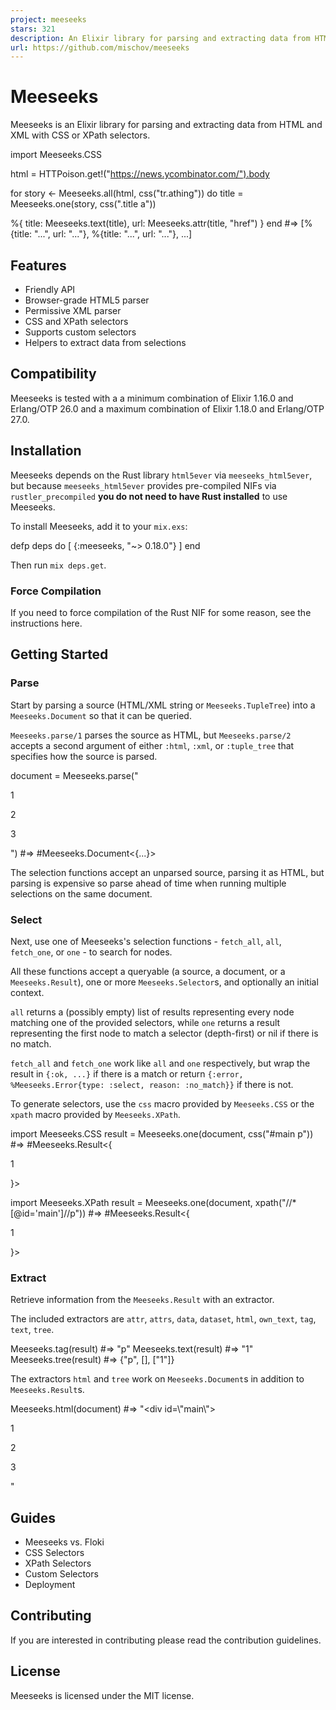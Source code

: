 ```yaml
---
project: meeseeks
stars: 321
description: An Elixir library for parsing and extracting data from HTML and XML with CSS or XPath selectors.
url: https://github.com/mischov/meeseeks
---
```


Meeseeks
========

Meeseeks is an Elixir library for parsing and extracting data from HTML and XML with CSS or XPath selectors.

import Meeseeks.CSS

html \= HTTPoison.get!("https://news.ycombinator.com/").body

for story <- Meeseeks.all(html, css("tr.athing")) do
  title \= Meeseeks.one(story, css(".title a"))

  %{
    title: Meeseeks.text(title),
    url: Meeseeks.attr(title, "href")
  }
end
#=> \[%{title: "...", url: "..."}, %{title: "...", url: "..."}, ...\]

Features
--------

-   Friendly API
-   Browser-grade HTML5 parser
-   Permissive XML parser
-   CSS and XPath selectors
-   Supports custom selectors
-   Helpers to extract data from selections

Compatibility
-------------

Meeseeks is tested with a a minimum combination of Elixir 1.16.0 and Erlang/OTP 26.0 and a maximum combination of Elixir 1.18.0 and Erlang/OTP 27.0.

Installation
------------

Meeseeks depends on the Rust library `html5ever` via `meeseeks_html5ever`, but because `meeseeks_html5ever` provides pre-compiled NIFs via `rustler_precompiled` **you do not need to have Rust installed** to use Meeseeks.

To install Meeseeks, add it to your `mix.exs`:

defp deps do
  \[
    {:meeseeks, "~> 0.18.0"}
  \]
end

Then run `mix deps.get`.

### Force Compilation

If you need to force compilation of the Rust NIF for some reason, see the instructions here.

Getting Started
---------------

### Parse

Start by parsing a source (HTML/XML string or `Meeseeks.TupleTree`) into a `Meeseeks.Document` so that it can be queried.

`Meeseeks.parse/1` parses the source as HTML, but `Meeseeks.parse/2` accepts a second argument of either `:html`, `:xml`, or `:tuple_tree` that specifies how the source is parsed.

document \= Meeseeks.parse("<div id=main><p>1</p><p>2</p><p>3</p></div>")
#=> #Meeseeks.Document<{...}>

The selection functions accept an unparsed source, parsing it as HTML, but parsing is expensive so parse ahead of time when running multiple selections on the same document.

### Select

Next, use one of Meeseeks's selection functions - `fetch_all`, `all`, `fetch_one`, or `one` - to search for nodes.

All these functions accept a queryable (a source, a document, or a `Meeseeks.Result`), one or more `Meeseeks.Selector`s, and optionally an initial context.

`all` returns a (possibly empty) list of results representing every node matching one of the provided selectors, while `one` returns a result representing the first node to match a selector (depth-first) or nil if there is no match.

`fetch_all` and `fetch_one` work like `all` and `one` respectively, but wrap the result in `{:ok, ...}` if there is a match or return `{:error, %Meeseeks.Error{type: :select, reason: :no_match}}` if there is not.

To generate selectors, use the `css` macro provided by `Meeseeks.CSS` or the `xpath` macro provided by `Meeseeks.XPath`.

import Meeseeks.CSS
result \= Meeseeks.one(document, css("#main p"))
#=> #Meeseeks.Result<{ <p>1</p> }>

import Meeseeks.XPath
result \= Meeseeks.one(document, xpath("//\*\[@id='main'\]//p"))
#=> #Meeseeks.Result<{ <p>1</p> }>

### Extract

Retrieve information from the `Meeseeks.Result` with an extractor.

The included extractors are `attr`, `attrs`, `data`, `dataset`, `html`, `own_text`, `tag`, `text`, `tree`.

Meeseeks.tag(result)
#=> "p"
Meeseeks.text(result)
#=> "1"
Meeseeks.tree(result)
#=> {"p", \[\], \["1"\]}

The extractors `html` and `tree` work on `Meeseeks.Document`s in addition to `Meeseeks.Result`s.

Meeseeks.html(document)
#=> "<html><head></head><body><div id=\\"main\\"><p>1</p><p>2</p><p>3</p></div></body></html>"

Guides
------

-   Meeseeks vs. Floki
-   CSS Selectors
-   XPath Selectors
-   Custom Selectors
-   Deployment

Contributing
------------

If you are interested in contributing please read the contribution guidelines.

License
-------

Meeseeks is licensed under the MIT license.

